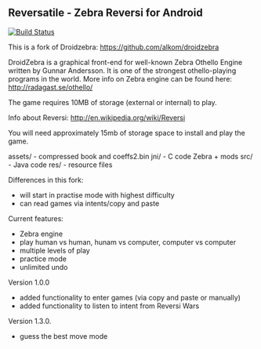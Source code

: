 Reversatile - Zebra Reversi for Android 
---------------------------------------------------------------

[![Build Status](https://travis-ci.org/oers/oerszebra.svg?branch=master)](https://travis-ci.org/oers/oerszebra)

This is a fork of Droidzebra: https://github.com/alkom/droidzebra

DroidZebra is a graphical front-end for well-known Zebra Othello
Engine written by Gunnar Andersson. It is one of the strongest
othello-playing programs in the world. More info on Zebra engine
can be found here: http://radagast.se/othello/

The game requires 10MB of storage (external or internal) to play.

Info about Reversi: http://en.wikipedia.org/wiki/Reversi

You will need approximately 15mb of storage space to install
and play the game.

assets/ - compressed book and coeffs2.bin
jni/ - C code Zebra + mods
src/ - Java code
res/ - resource files

Differences in this fork:
- will start in practise mode with highest difficulty
- can read games via intents/copy and paste

Current features:
- Zebra engine
- play human vs human, hunam vs computer, computer vs computer
- multiple levels of play
- practice mode
- unlimited undo


Version 1.0.0

- added functionality to enter games (via copy and paste or manually)
- added functionality to listen to intent from Reversi Wars

Version 1.3.0.
 - guess the best move mode
